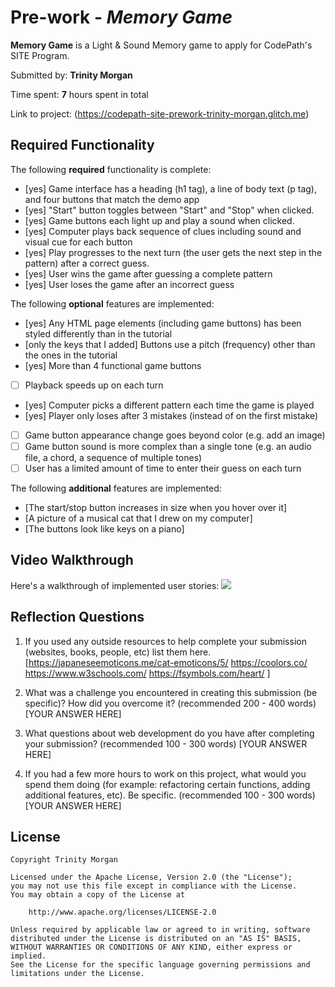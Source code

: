 # Pre-work - *Memory Game*

**Memory Game** is a Light & Sound Memory game to apply for CodePath's SITE Program. 

Submitted by: **Trinity Morgan**

Time spent: **7** hours spent in total

Link to project: (https://codepath-site-prework-trinity-morgan.glitch.me)

## Required Functionality

The following **required** functionality is complete:

* [yes] Game interface has a heading (h1 tag), a line of body text (p tag), and four buttons that match the demo app
* [yes] "Start" button toggles between "Start" and "Stop" when clicked. 
* [yes] Game buttons each light up and play a sound when clicked. 
* [yes] Computer plays back sequence of clues including sound and visual cue for each button
* [yes] Play progresses to the next turn (the user gets the next step in the pattern) after a correct guess. 
* [yes] User wins the game after guessing a complete pattern
* [yes] User loses the game after an incorrect guess

The following **optional** features are implemented:

* [yes] Any HTML page elements (including game buttons) has been styled differently than in the tutorial
* [only the keys that I added] Buttons use a pitch (frequency) other than the ones in the tutorial
* [yes] More than 4 functional game buttons
* [ ] Playback speeds up on each turn
* [yes] Computer picks a different pattern each time the game is played
* [yes] Player only loses after 3 mistakes (instead of on the first mistake)
* [ ] Game button appearance change goes beyond color (e.g. add an image)
* [ ] Game button sound is more complex than a single tone (e.g. an audio file, a chord, a sequence of multiple tones)
* [ ] User has a limited amount of time to enter their guess on each turn

The following **additional** features are implemented:

- [The start/stop button increases in size when you hover over it]
- [A picture of a musical cat that I drew on my computer]
- [The buttons look like keys on a piano]

## Video Walkthrough

Here's a walkthrough of implemented user stories:
![](your-link-here)


## Reflection Questions
1. If you used any outside resources to help complete your submission (websites, books, people, etc) list them here. 
[https://japaneseemoticons.me/cat-emoticons/5/
https://coolors.co/
https://www.w3schools.com/
https://fsymbols.com/heart/
]

2. What was a challenge you encountered in creating this submission (be specific)? How did you overcome it? (recommended 200 - 400 words) 
[YOUR ANSWER HERE]

3. What questions about web development do you have after completing your submission? (recommended 100 - 300 words) 
[YOUR ANSWER HERE]

4. If you had a few more hours to work on this project, what would you spend them doing (for example: refactoring certain functions, adding additional features, etc). Be specific. (recommended 100 - 300 words) 
[YOUR ANSWER HERE]



## License

    Copyright Trinity Morgan

    Licensed under the Apache License, Version 2.0 (the "License");
    you may not use this file except in compliance with the License.
    You may obtain a copy of the License at

        http://www.apache.org/licenses/LICENSE-2.0

    Unless required by applicable law or agreed to in writing, software
    distributed under the License is distributed on an "AS IS" BASIS,
    WITHOUT WARRANTIES OR CONDITIONS OF ANY KIND, either express or implied.
    See the License for the specific language governing permissions and
    limitations under the License.